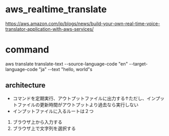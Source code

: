 # aws_realtime_translate
https://aws.amazon.com/jp/blogs/news/build-your-own-real-time-voice-translator-application-with-aws-services/

# command 
aws translate translate-text --source-language-code "en" --target-language-code "ja" --text "hello, world"s

## architecture
- コマンドを定期実行、アウトプットファイルに出力する↑ただし、インプットファイルの更新時間がアウトプットより過去なら実行しない
- インプットファイルに入るルートは２つ
1. ブラウザ上から入力する
2. ブラウザ上で文字列を選択する